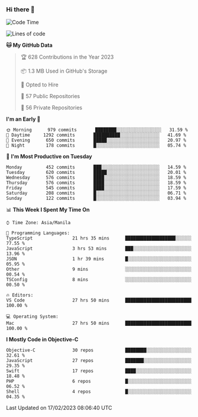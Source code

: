 ### Hi there 👋

<!--START_SECTION:waka-->
![Code Time](http://img.shields.io/badge/Code%20Time-3%2C651%20hrs%207%20mins-blue)

![Lines of code](https://img.shields.io/badge/From%20Hello%20World%20I%27ve%20Written-4%20Million%20lines%20of%20code-blue)

**🐱 My GitHub Data** 

> 🏆 628 Contributions in the Year 2023
 > 
> 📦 1.3 MB Used in GitHub's Storage 
 > 
> 💼 Opted to Hire
 > 
> 📜 57 Public Repositories 
 > 
> 🔑 56 Private Repositories  
 > 
**I'm an Early 🐤** 

```text
🌞 Morning      979 commits       ████████░░░░░░░░░░░░░░░░░   31.59 % 
🌆 Daytime     1292 commits       ██████████░░░░░░░░░░░░░░░   41.69 % 
🌃 Evening      650 commits       █████░░░░░░░░░░░░░░░░░░░░   20.97 % 
🌙 Night        178 commits       █░░░░░░░░░░░░░░░░░░░░░░░░   05.74 % 

```
📅 **I'm Most Productive on Tuesday** 

```text
Monday         452 commits       ███░░░░░░░░░░░░░░░░░░░░░░   14.59 % 
Tuesday        620 commits       █████░░░░░░░░░░░░░░░░░░░░   20.01 % 
Wednesday      576 commits       ████░░░░░░░░░░░░░░░░░░░░░   18.59 % 
Thursday       576 commits       ████░░░░░░░░░░░░░░░░░░░░░   18.59 % 
Friday         545 commits       ████░░░░░░░░░░░░░░░░░░░░░   17.59 % 
Saturday       208 commits       █░░░░░░░░░░░░░░░░░░░░░░░░   06.71 % 
Sunday         122 commits       █░░░░░░░░░░░░░░░░░░░░░░░░   03.94 % 

```


📊 **This Week I Spent My Time On** 

```text
⌚︎ Time Zone: Asia/Manila

💬 Programming Languages: 
TypeScript               21 hrs 35 mins      ███████████████████░░░░░░   77.55 % 
JavaScript               3 hrs 53 mins       ███░░░░░░░░░░░░░░░░░░░░░░   13.96 % 
JSON                     1 hr 39 mins        █░░░░░░░░░░░░░░░░░░░░░░░░   05.95 % 
Other                    9 mins              ░░░░░░░░░░░░░░░░░░░░░░░░░   00.54 % 
TSConfig                 8 mins              ░░░░░░░░░░░░░░░░░░░░░░░░░   00.50 % 

🔥 Editors: 
VS Code                  27 hrs 50 mins      █████████████████████████   100.00 % 

💻 Operating System: 
Mac                      27 hrs 50 mins      █████████████████████████   100.00 % 

```

**I Mostly Code in Objective-C** 

```text
Objective-C              30 repos            ████████░░░░░░░░░░░░░░░░░   32.61 % 
JavaScript               27 repos            ███████░░░░░░░░░░░░░░░░░░   29.35 % 
Swift                    17 repos            ████░░░░░░░░░░░░░░░░░░░░░   18.48 % 
PHP                      6 repos             █░░░░░░░░░░░░░░░░░░░░░░░░   06.52 % 
Shell                    4 repos             █░░░░░░░░░░░░░░░░░░░░░░░░   04.35 % 

```



 Last Updated on 17/02/2023 08:06:40 UTC
<!--END_SECTION:waka-->


<!--
**rad182/rad182** is a ✨ _special_ ✨ repository because its `README.md` (this file) appears on your GitHub profile.

Here are some ideas to get you started:

- 🔭 I’m currently working on ...
- 🌱 I’m currently learning ...
- 👯 I’m looking to collaborate on ...
- 🤔 I’m looking for help with ...
- 💬 Ask me about ...
- 📫 How to reach me: ...
- 😄 Pronouns: ...
- ⚡ Fun fact: ...
-->
